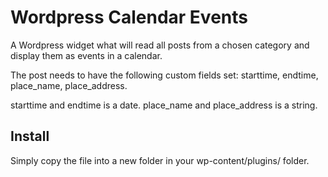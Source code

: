 # Wordpress Calendar Events

A Wordpress widget what will read all posts from a chosen category and display them as events in a
calendar.

The post needs to have the following custom fields set:
starttime, endtime, place_name, place_address.

starttime and endtime is a date.
place_name and place_address is a string.

## Install
Simply copy the file into a new folder in your wp-content/plugins/ folder.
